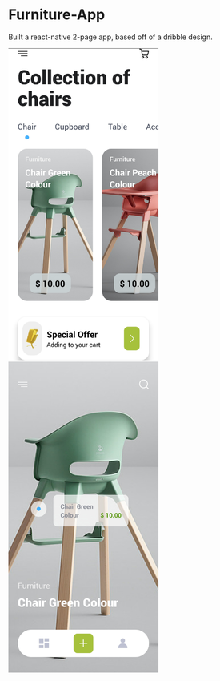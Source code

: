 # Furniture-App

Built a react-native 2-page app, based off of a dribble design.

<div>
<img src='./assets/images/capture-1.jpg' style='width: 300px' />
<img src='./assets/images/capture-2.jpg' style='width: 300px' />
</div>
